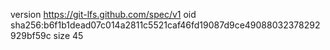 version https://git-lfs.github.com/spec/v1
oid sha256:b6f1b1dead07c014a2811c5521caf46fd19087d9ce49088032378292929bf59c
size 45

